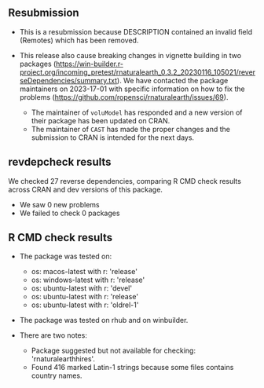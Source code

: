 ## Resubmission

- This is a resubmission because DESCRIPTION contained an invalid field (Remotes) which has been removed.

- This release also cause breaking changes in vignette building in two packages (https://win-builder.r-project.org/incoming_pretest/rnaturalearth_0.3.2_20230116_105021/reverseDependencies/summary.txt). We have contacted the package maintainers on 2023-17-01 with specific information on how to fix the problems (https://github.com/ropensci/rnaturalearth/issues/69).
  
  - The maintainer of `voluModel` has responded and a new version of their package has been updated on CRAN.
  - The maintainer of `CAST` has made the proper changes and the submission to CRAN is intended for the next days.

## revdepcheck results

We checked 27 reverse dependencies, comparing R CMD check results across CRAN and dev versions of this package.

- We saw 0 new problems
- We failed to check 0 packages

## R CMD check results

- The package was tested on:

  - os: macos-latest with r: 'release'
  - os: windows-latest with r: 'release'
  - os: ubuntu-latest with r: 'devel'
  - os: ubuntu-latest with r: 'release'
  - os: ubuntu-latest with r: 'oldrel-1'

- The package was tested on rhub and on winbuilder.

- There are two notes:

  - Package suggested but not available for checking: 'rnaturalearthhires'.
  - Found 416 marked Latin-1 strings because some files contains country names.
